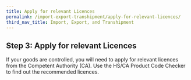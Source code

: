 ```yaml
---
title: Apply for relevant Licences
permalink: /import-export-transhipment/apply-for-relevant-licences/
third_nav_title: Import, Export, and Transhipment
---
```


## Step 3: Apply for relevant Licences

If your goods are controlled, you will need to apply for relevant licences from the Competent Authority (CA). Use the HS/CA Product Code Checker to find out the recommended licences.

<!-- {% include panel-stretched-featurelink panels=site.data.acc303-import-export-panel %} -->

<script src="/jquery/jquery.min.js"></script>
<script src="/jquery/bp-menu-new-tab.js"></script>
